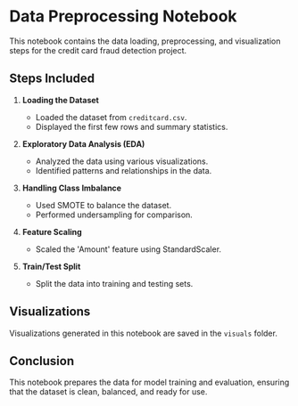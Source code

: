 # Data Preprocessing Notebook

This notebook contains the data loading, preprocessing, and visualization steps for the credit card fraud detection project.

## Steps Included 

1. **Loading the Dataset**
    - Loaded the dataset from `creditcard.csv`.
    - Displayed the first few rows and summary statistics.

2. **Exploratory Data Analysis (EDA)**
    - Analyzed the data using various visualizations.
    - Identified patterns and relationships in the data.

3. **Handling Class Imbalance**
    - Used SMOTE to balance the dataset.
    - Performed undersampling for comparison.

4. **Feature Scaling**
    - Scaled the 'Amount' feature using StandardScaler.

5. **Train/Test Split**
    - Split the data into training and testing sets.

## Visualizations

Visualizations generated in this notebook are saved in the `visuals` folder.

## Conclusion

This notebook prepares the data for model training and evaluation, ensuring that the dataset is clean, balanced, and ready for use.
